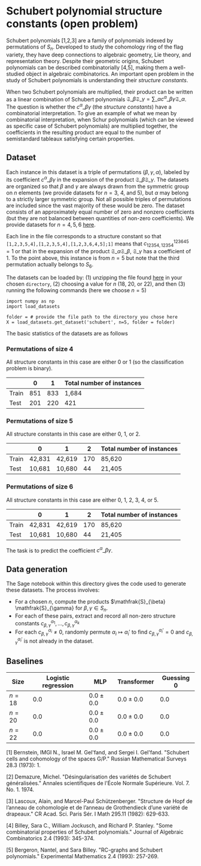 # Schubert polynomial structure constants (open problem)

Schubert polynomials \[1,2,3\] are a family of polynomials indexed by permutations of $S_n$. Developed to study the cohomology ring of the flag variety, they have deep connections to algebraic geometry, Lie theory, and representation theory. Despite their geometric origins, Schubert polynomials can be described combinatorially \[4,5\], making them a well-studied object in algebraic combinatorics. An important open problem in the study of Schubert polynomials is understanding their *structure constants*. 

When two Schubert polynomials are multiplied, their product can be written as a linear combination of Schubert polynomials
$\mathfrak{S}\_{\beta} \mathfrak{S}\_{\gamma} = \sum\_{\alpha} c^{\alpha}\_{\beta \gamma} \mathfrak{S}\_{\alpha}$.
The question is whether the $c^{\alpha}\_{\beta \gamma}$ (the *structure constants*) have a combinatorial interpretation. To give an example of what we mean by combinatorial interpretation, when Schur polynomials (which can be viewed as specific case of Schubert polynomials) are multiplied together, the coefficients in the resulting product are equal to the number of semistandard tableaux satisfying certain properties.

## Dataset 
Each instance in this dataset is a triple of permutations $(\beta, \gamma, \alpha)$, labeled by its coefficient $c^{\alpha}\_{\beta \gamma}$ in the expansion of the product $\mathfrak{S}\_{\beta} \mathfrak{S}\_{\gamma}$. The datasets are organized so that $\beta$ and $\gamma$ are always drawn from the symmetric group on $n$ elements (we provide datasets for $n = 3$, $4$, and $5$), but $\alpha$ may belong to a strictly larger symmetric group. Not all possible triples of permutations are included since the vast majority of these would be zero. The dataset consists of an approximately equal number of zero and nonzero coefficients (but they are not balanced between quantities of non-zero coefficients). We provide datasets for $n = 4, 5, 6$ [here](https://drive.google.com/file/d/15bERRWWue-3gKSir3hVhfejNTeZJgsl9/view?usp=sharing). 

Each line in the file corresponds to a structure constant so that 
`[1,2,3,5,4],[1,2,3,5,4],[1,2,3,6,4,5];1]`
means that $c^{1 2 3 6 4 5}_{1 2 3 5 4,1 2 3 5 4} = 1$ or that in the expansion of the product $\mathfrak{S}\_{\alpha} \mathfrak{S}\_{\beta}$, $\mathfrak{S}\_{\gamma}$ has a coefficient of 1. To the point above, this instance is from $n = 5$ but note that the third permutation actually belongs to $S_6$. 

The datasets can be loaded by: (1) unzipping the file found [here](https://drive.google.com/file/d/15bERRWWue-3gKSir3hVhfejNTeZJgsl9/view?usp=sharing) in your chosen `directory`, (2) choosing a value for $n$ (18, 20, or 22), and then (3) running the following commands (here we choose $n = 5$)

```
import numpy as np
import load_datasets 

folder = # provide the file path to the directory you chose here
X = load_datasets.get_dataset('schubert', n=5, folder = folder)
```

The basic statistics of the datasets are as follows

### Permutations of size $4$

All structure constants in this case are either 0 or 1 (so the classification problem is binary). 

|  | 0 | 1 | Total number of instances | 
|----------|----------|----------|----------|
| Train | 851 | 833 | 1,684 |
| Test  | 201 | 220 | 421 |

### Permutations of size $5$

All structure constants in this case are either 0, 1, or 2. 

|  | 0 | 1 | 2 |  Total number of instances | 
|----------|----------|----------|----------|----------|
| Train | 42,831 | 42,619 | 170 | 85,620 |
| Test  | 10,681 | 10,680 | 44 | 21,405 |

### Permutations of size $6$

All structure constants in this case are either 0, 1, 2, 3, 4, or 5. 

|  | 0 | 1 | 2 |  Total number of instances | 
|----------|----------|----------|----------|----------|
| Train | 42,831 | 42,619 | 170 | 85,620 |
| Test  | 10,681 | 10,680 | 44 | 21,405 |

The task is to predict the coefficient $c^{\alpha}\_{\beta \gamma}$.

## Data generation

The Sage notebook within this directory gives the code used to generate these datasets. The process involves:

- For a chosen $n$, compute the products $\mathfrak{S}\_{\beta} \mathfrak{S}\_{\gamma} for $\beta,\gamma \in S_n$.
- For each of these pairs, extract and record all non-zero structure constants $c^{\alpha_1}_{\beta,\gamma}, \dots, c^{\alpha_k}_{\beta,\gamma}$
- For each $c^{\alpha_i}_{\beta,\gamma} \neq 0$, randomly permute $\alpha_i \mapsto \alpha_i'$ to find $c^{\alpha_i'}_{\beta,\gamma} = 0$ and $c^{\alpha_i'}_{\beta,\gamma}$ is not already in the dataset.

## Baselines

| Size | Logistic regression | MLP | Transformer | Guessing 0 | 
|----------|----------|-----------|------------|------------|
| $n= 18$ | $0.0$ | $0.0 \pm 0.0$ | $0.0 \pm 0.0$| $0.0$ |
| $n= 20$ | $0.0$ | $0.0 \pm 0.0$ | $0.0 \pm 0.0$| $0.0$ |
| $n= 22$ | $0.0$ | $0.0 \pm 0.0$ | $0.0 \pm 0.0$| $0.0$ |

\[1\] Bernstein, IMGI N., Israel M. Gel'fand, and Sergei I. Gel'fand. "Schubert cells and cohomology of the spaces G/P." Russian Mathematical Surveys 28.3 (1973): 1.

\[2\] Demazure, Michel. "Désingularisation des variétés de Schubert généralisées." Annales scientifiques de l'École Normale Supérieure. Vol. 7. No. 1. 1974.

\[3\] Lascoux, Alain, and Marcel-Paul Schützenberger. "Structure de Hopf de l’anneau de cohomologie et de l’anneau de Grothendieck d’une variété de drapeaux." CR Acad. Sci. Paris Sér. I Math 295.11 (1982): 629-633.

\[4\] Billey, Sara C., William Jockusch, and Richard P. Stanley. "Some combinatorial properties of Schubert polynomials." Journal of Algebraic Combinatorics 2.4 (1993): 345-374.

\[5\] Bergeron, Nantel, and Sara Billey. "RC-graphs and Schubert polynomials." Experimental Mathematics 2.4 (1993): 257-269.
